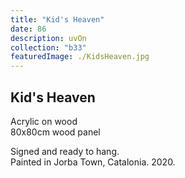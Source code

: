 ```yaml
---
title: "Kid's Heaven"
date: 86
description: uvOn
collection: "b33"
featuredImage: ./KidsHeaven.jpg
---
```


## Kid's Heaven

Acrylic on wood<br/>
80x80cm wood panel

Signed and ready to hang.<br/>
Painted in Jorba Town, Catalonia. 2020.